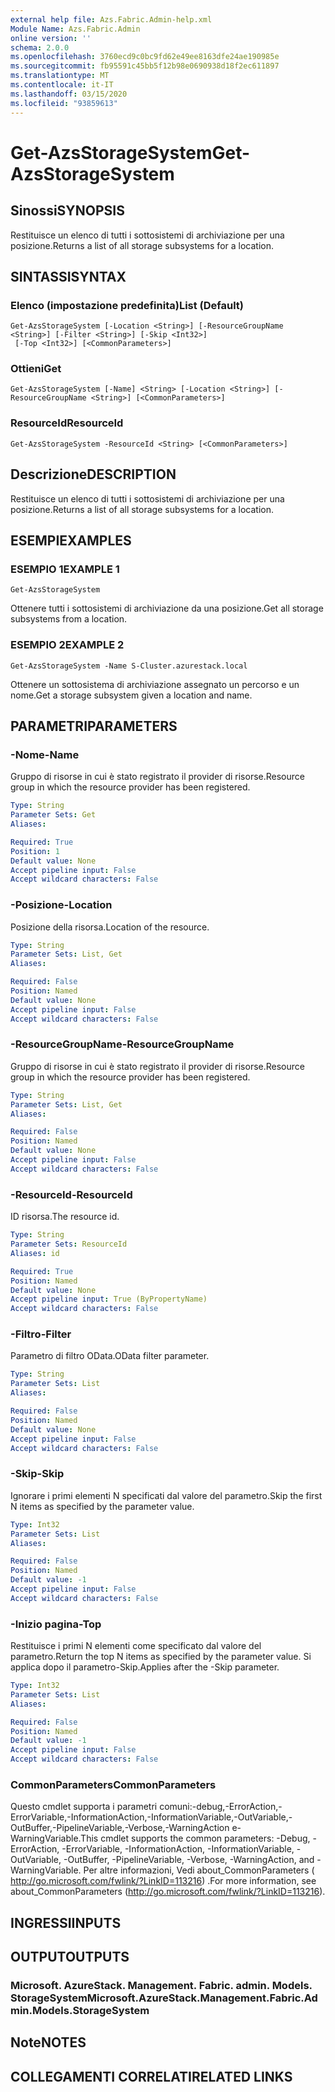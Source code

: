 ```yaml
---
external help file: Azs.Fabric.Admin-help.xml
Module Name: Azs.Fabric.Admin
online version: ''
schema: 2.0.0
ms.openlocfilehash: 3760ecd9c0bc9fd62e49ee8163dfe24ae190985e
ms.sourcegitcommit: fb95591c45bb5f12b98e0690938d18f2ec611897
ms.translationtype: MT
ms.contentlocale: it-IT
ms.lasthandoff: 03/15/2020
ms.locfileid: "93859613"
---
```

# <span data-ttu-id="cfbad-101">Get-AzsStorageSystem</span><span class="sxs-lookup"><span data-stu-id="cfbad-101">Get-AzsStorageSystem</span></span>

## <span data-ttu-id="cfbad-102">Sinossi</span><span class="sxs-lookup"><span data-stu-id="cfbad-102">SYNOPSIS</span></span>
<span data-ttu-id="cfbad-103">Restituisce un elenco di tutti i sottosistemi di archiviazione per una posizione.</span><span class="sxs-lookup"><span data-stu-id="cfbad-103">Returns a list of all storage subsystems for a location.</span></span>

## <span data-ttu-id="cfbad-104">SINTASSI</span><span class="sxs-lookup"><span data-stu-id="cfbad-104">SYNTAX</span></span>

### <span data-ttu-id="cfbad-105">Elenco (impostazione predefinita)</span><span class="sxs-lookup"><span data-stu-id="cfbad-105">List (Default)</span></span>
```
Get-AzsStorageSystem [-Location <String>] [-ResourceGroupName <String>] [-Filter <String>] [-Skip <Int32>]
 [-Top <Int32>] [<CommonParameters>]
```

### <span data-ttu-id="cfbad-106">Ottieni</span><span class="sxs-lookup"><span data-stu-id="cfbad-106">Get</span></span>
```
Get-AzsStorageSystem [-Name] <String> [-Location <String>] [-ResourceGroupName <String>] [<CommonParameters>]
```

### <span data-ttu-id="cfbad-107">ResourceId</span><span class="sxs-lookup"><span data-stu-id="cfbad-107">ResourceId</span></span>
```
Get-AzsStorageSystem -ResourceId <String> [<CommonParameters>]
```

## <span data-ttu-id="cfbad-108">Descrizione</span><span class="sxs-lookup"><span data-stu-id="cfbad-108">DESCRIPTION</span></span>
<span data-ttu-id="cfbad-109">Restituisce un elenco di tutti i sottosistemi di archiviazione per una posizione.</span><span class="sxs-lookup"><span data-stu-id="cfbad-109">Returns a list of all storage subsystems for a location.</span></span>

## <span data-ttu-id="cfbad-110">ESEMPI</span><span class="sxs-lookup"><span data-stu-id="cfbad-110">EXAMPLES</span></span>

### <span data-ttu-id="cfbad-111">ESEMPIO 1</span><span class="sxs-lookup"><span data-stu-id="cfbad-111">EXAMPLE 1</span></span>
```
Get-AzsStorageSystem
```

<span data-ttu-id="cfbad-112">Ottenere tutti i sottosistemi di archiviazione da una posizione.</span><span class="sxs-lookup"><span data-stu-id="cfbad-112">Get all storage subsystems from a location.</span></span>

### <span data-ttu-id="cfbad-113">ESEMPIO 2</span><span class="sxs-lookup"><span data-stu-id="cfbad-113">EXAMPLE 2</span></span>
```
Get-AzsStorageSystem -Name S-Cluster.azurestack.local
```

<span data-ttu-id="cfbad-114">Ottenere un sottosistema di archiviazione assegnato un percorso e un nome.</span><span class="sxs-lookup"><span data-stu-id="cfbad-114">Get a storage subsystem given a location and name.</span></span>

## <span data-ttu-id="cfbad-115">PARAMETRI</span><span class="sxs-lookup"><span data-stu-id="cfbad-115">PARAMETERS</span></span>

### <span data-ttu-id="cfbad-116">-Nome</span><span class="sxs-lookup"><span data-stu-id="cfbad-116">-Name</span></span>
<span data-ttu-id="cfbad-117">Gruppo di risorse in cui è stato registrato il provider di risorse.</span><span class="sxs-lookup"><span data-stu-id="cfbad-117">Resource group in which the resource provider has been registered.</span></span>

```yaml
Type: String
Parameter Sets: Get
Aliases:

Required: True
Position: 1
Default value: None
Accept pipeline input: False
Accept wildcard characters: False
```

### <span data-ttu-id="cfbad-118">-Posizione</span><span class="sxs-lookup"><span data-stu-id="cfbad-118">-Location</span></span>
<span data-ttu-id="cfbad-119">Posizione della risorsa.</span><span class="sxs-lookup"><span data-stu-id="cfbad-119">Location of the resource.</span></span>

```yaml
Type: String
Parameter Sets: List, Get
Aliases:

Required: False
Position: Named
Default value: None
Accept pipeline input: False
Accept wildcard characters: False
```

### <span data-ttu-id="cfbad-120">-ResourceGroupName</span><span class="sxs-lookup"><span data-stu-id="cfbad-120">-ResourceGroupName</span></span>
<span data-ttu-id="cfbad-121">Gruppo di risorse in cui è stato registrato il provider di risorse.</span><span class="sxs-lookup"><span data-stu-id="cfbad-121">Resource group in which the resource provider has been registered.</span></span>

```yaml
Type: String
Parameter Sets: List, Get
Aliases:

Required: False
Position: Named
Default value: None
Accept pipeline input: False
Accept wildcard characters: False
```

### <span data-ttu-id="cfbad-122">-ResourceId</span><span class="sxs-lookup"><span data-stu-id="cfbad-122">-ResourceId</span></span>
<span data-ttu-id="cfbad-123">ID risorsa.</span><span class="sxs-lookup"><span data-stu-id="cfbad-123">The resource id.</span></span>

```yaml
Type: String
Parameter Sets: ResourceId
Aliases: id

Required: True
Position: Named
Default value: None
Accept pipeline input: True (ByPropertyName)
Accept wildcard characters: False
```

### <span data-ttu-id="cfbad-124">-Filtro</span><span class="sxs-lookup"><span data-stu-id="cfbad-124">-Filter</span></span>
<span data-ttu-id="cfbad-125">Parametro di filtro OData.</span><span class="sxs-lookup"><span data-stu-id="cfbad-125">OData filter parameter.</span></span>

```yaml
Type: String
Parameter Sets: List
Aliases:

Required: False
Position: Named
Default value: None
Accept pipeline input: False
Accept wildcard characters: False
```

### <span data-ttu-id="cfbad-126">-Skip</span><span class="sxs-lookup"><span data-stu-id="cfbad-126">-Skip</span></span>
<span data-ttu-id="cfbad-127">Ignorare i primi elementi N specificati dal valore del parametro.</span><span class="sxs-lookup"><span data-stu-id="cfbad-127">Skip the first N items as specified by the parameter value.</span></span>

```yaml
Type: Int32
Parameter Sets: List
Aliases:

Required: False
Position: Named
Default value: -1
Accept pipeline input: False
Accept wildcard characters: False
```

### <span data-ttu-id="cfbad-128">-Inizio pagina</span><span class="sxs-lookup"><span data-stu-id="cfbad-128">-Top</span></span>
<span data-ttu-id="cfbad-129">Restituisce i primi N elementi come specificato dal valore del parametro.</span><span class="sxs-lookup"><span data-stu-id="cfbad-129">Return the top N items as specified by the parameter value.</span></span>
<span data-ttu-id="cfbad-130">Si applica dopo il parametro-Skip.</span><span class="sxs-lookup"><span data-stu-id="cfbad-130">Applies after the -Skip parameter.</span></span>

```yaml
Type: Int32
Parameter Sets: List
Aliases:

Required: False
Position: Named
Default value: -1
Accept pipeline input: False
Accept wildcard characters: False
```

### <span data-ttu-id="cfbad-131">CommonParameters</span><span class="sxs-lookup"><span data-stu-id="cfbad-131">CommonParameters</span></span>
<span data-ttu-id="cfbad-132">Questo cmdlet supporta i parametri comuni:-debug,-ErrorAction,-ErrorVariable,-InformationAction,-InformationVariable,-OutVariable,-OutBuffer,-PipelineVariable,-Verbose,-WarningAction e-WarningVariable.</span><span class="sxs-lookup"><span data-stu-id="cfbad-132">This cmdlet supports the common parameters: -Debug, -ErrorAction, -ErrorVariable, -InformationAction, -InformationVariable, -OutVariable, -OutBuffer, -PipelineVariable, -Verbose, -WarningAction, and -WarningVariable.</span></span> <span data-ttu-id="cfbad-133">Per altre informazioni, Vedi about_CommonParameters ( http://go.microsoft.com/fwlink/?LinkID=113216) .</span><span class="sxs-lookup"><span data-stu-id="cfbad-133">For more information, see about_CommonParameters (http://go.microsoft.com/fwlink/?LinkID=113216).</span></span>

## <span data-ttu-id="cfbad-134">INGRESSI</span><span class="sxs-lookup"><span data-stu-id="cfbad-134">INPUTS</span></span>

## <span data-ttu-id="cfbad-135">OUTPUT</span><span class="sxs-lookup"><span data-stu-id="cfbad-135">OUTPUTS</span></span>

### <span data-ttu-id="cfbad-136">Microsoft. AzureStack. Management. Fabric. admin. Models. StorageSystem</span><span class="sxs-lookup"><span data-stu-id="cfbad-136">Microsoft.AzureStack.Management.Fabric.Admin.Models.StorageSystem</span></span>

## <span data-ttu-id="cfbad-137">Note</span><span class="sxs-lookup"><span data-stu-id="cfbad-137">NOTES</span></span>

## <span data-ttu-id="cfbad-138">COLLEGAMENTI CORRELATI</span><span class="sxs-lookup"><span data-stu-id="cfbad-138">RELATED LINKS</span></span>
